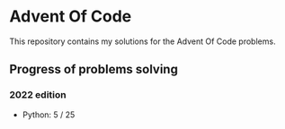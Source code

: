 # Advent Of Code

This repository contains my solutions for the Advent Of Code problems.

## Progress of problems solving

### 2022 edition

- Python: 5 / 25
